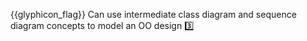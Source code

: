 {{glyphicon_flag}} Can use intermediate class diagram and sequence diagram concepts to model an OO design :three:
